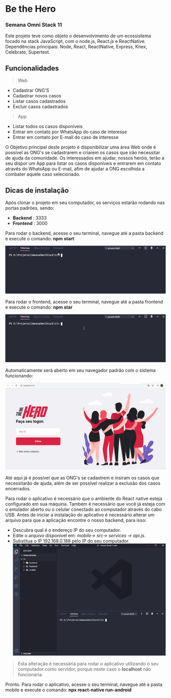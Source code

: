 # Be the Hero
### Semana Omni Stack 11

Este projeto teve como objeto o desenvolvimento de um ecossistema focado na stack JavaScript, com o node.js, React.js e ReactNative.
Dependências principais: Node, React, ReactNative, Express, Knex, Celebrate, Supertest.


## Funcionalidades
> Web
* Cadastrar ONG'S
* Cadastrar novos casos
* Listar casos cadastrados
* Excluir casos cadastrados
> App
* Listar todos os casos disponíveis
* Entrar em contato por WhatsApp do caso de interesse
* Entrar em contato por E-mail do caso de interesse


O Objetivo principal deste projeto é disponibilizar uma área Web onde é possível as ONG's se cadastrarem e criarem os casos que irão necessitar de ajuda da comunidade. 
Os interessados em ajudar, nossos heróis, terão a seu dispor um App para listar os casos disponíveis e entrarem em contato através do WhatsApp ou E-mail, afim de ajudar a ONG escolhida a combater aquele caso selecionado.


## Dicas de instalação
Após clonar o projeto em seu computador, os serviços estarão rodando nas portas padrões, sendo:

* **Backend** : 3333
* **Frontend** : 3000

Para rodar o backend, acesse o seu terminal, navegue até a pasta backend e execute o comando: **npm start**

![Rodar backend](gif_start_backend.gif)

Para rodar o frontend, acesse o seu terminal, navegue até a pasta frontend e execute o comando: **npm star**

![Rodar frontend](gif_start_frontend.gif)

Automaticamente será aberto em seu navegador padrão com o sistema funcionando:

![Sistema funcionando](frontend_img01.png)

Até aqui já é possível que as ONG's se cadastrem e insiram os casos que necessitarão de ajuda, além de ser possível realizar a exclusão dos casos encerrados.


Para rodar o aplicativo é necessário que o ambiente do React native esteja configurado em sua máquina. Também é necessário que você já esteja com o emulador aberto ou o celular conectado ao computador através do cabo USB.
Antes de iniciar a instalação do aplicativo é necessário alterar um arquivo para que a aplicação encontre o nosso backend, para isso:

* Descubra qual é o endereço IP do seu computador.
* Edite o arquivo disponível em: *mobile-> src-> services -> api.js*.
* Substitua o IP 192.168.0.188 pelo IP do seu computador.
![Substituição do IP](mobile_updateIP.gif)

>Esta alteração é necessária para rodar o aplicativo utilizando o seu computador como servidor, porque neste caso o **localhost** não funcionaria.

Pronto.
Para rodar o aplicativo, acesse o seu terminal, navegue até a pasta mobile e execute o comando: **npx react-native run-android**

